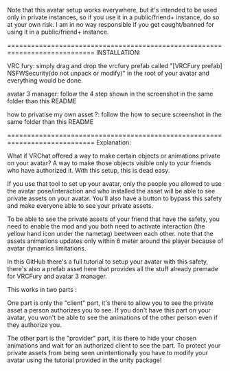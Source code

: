 Note that this avatar setup works everywhere, but it's intended to be used only in private instances, so if you use it in a public/friend+ instance, do so at your own risk. I am in no way responsible if you get caught/banned for using it in a public/friend+ instance.

============================================================================
INSTALLATION:

VRC fury: simply drag and drop the vrcfury prefab called "[VRCFury prefab] NSFWSecurity(do not unpack or modify)" in the root of your avatar and everything would be done.

avatar 3 manager: follow the 4 step shown in the screenshot in the same folder than this README

how to privatise my own asset ?: follow the how to secure screenshot in the same folder than this README

============================================================================
Explanation:

What if VRChat offered a way to make certain objects or animations private on your avatar? A way to make those objects visible only to your friends who have authorized it. With this setup, this is dead easy.

If you use that tool to set up your avatar, only the people you allowed to use the avatar pose/interaction and who installed the asset will be able to see private assets on your avatar. You'll also have a button to bypass this safety and make everyone able to see your private assets.

To be able to see the private assets of your friend that have the safety, you need to enable the mod and you both need to activate interaction (the yellow hand icon under the nametag) beetween each other. note that the assets animations updates only within 6 meter around the player because of avatar dynamics limitations.

In this GitHub there's a full tutorial to setup your avatar with this safety, there's also a prefab asset here that provides all the stuff already premade for VRCFury and avatar 3 manager.

This works in two parts :

One part is only the "client" part, it's there to allow you to see the private asset a person authorizes you to see. If you don't have this part on your avatar, you won't be able to see the animations of the other person even if they authorize you.

The other part is the "provider" part, it is there to hide your chosen animations and wait for an authorized client to see the part. To protect your private assets from being seen unintentionally you have to modify your avatar using the tutorial provided in the unity package!

